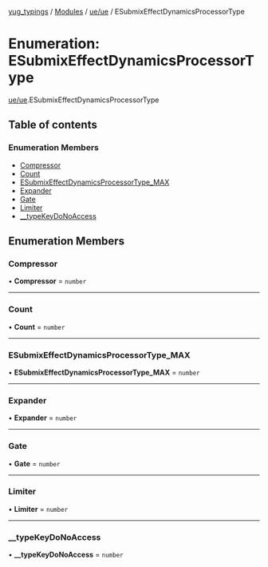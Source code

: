 [yug_typings](../README.md) / [Modules](../modules.md) / [ue/ue](../modules/ue_ue.md) / ESubmixEffectDynamicsProcessorType

# Enumeration: ESubmixEffectDynamicsProcessorType

[ue/ue](../modules/ue_ue.md).ESubmixEffectDynamicsProcessorType

## Table of contents

### Enumeration Members

- [Compressor](ue_ue.ESubmixEffectDynamicsProcessorType.md#compressor)
- [Count](ue_ue.ESubmixEffectDynamicsProcessorType.md#count)
- [ESubmixEffectDynamicsProcessorType\_MAX](ue_ue.ESubmixEffectDynamicsProcessorType.md#esubmixeffectdynamicsprocessortype_max)
- [Expander](ue_ue.ESubmixEffectDynamicsProcessorType.md#expander)
- [Gate](ue_ue.ESubmixEffectDynamicsProcessorType.md#gate)
- [Limiter](ue_ue.ESubmixEffectDynamicsProcessorType.md#limiter)
- [\_\_typeKeyDoNoAccess](ue_ue.ESubmixEffectDynamicsProcessorType.md#__typekeydonoaccess)

## Enumeration Members

### Compressor

• **Compressor** = `number`

___

### Count

• **Count** = `number`

___

### ESubmixEffectDynamicsProcessorType\_MAX

• **ESubmixEffectDynamicsProcessorType\_MAX** = `number`

___

### Expander

• **Expander** = `number`

___

### Gate

• **Gate** = `number`

___

### Limiter

• **Limiter** = `number`

___

### \_\_typeKeyDoNoAccess

• **\_\_typeKeyDoNoAccess** = `number`
